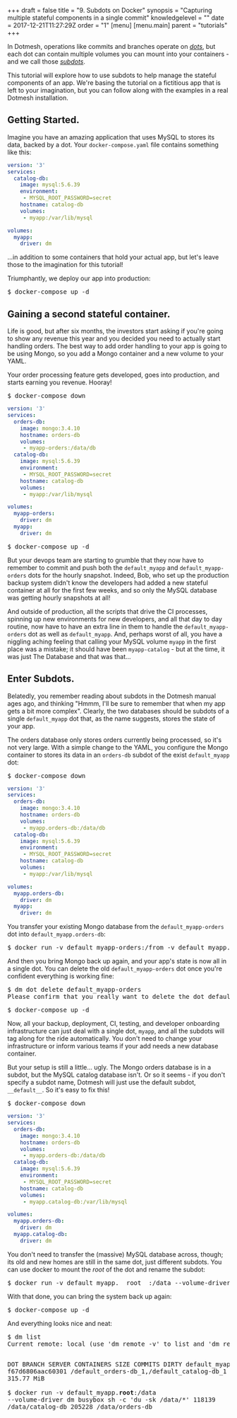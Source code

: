+++
draft = false
title = "9. Subdots on Docker"
synopsis = "Capturing multiple stateful components in a single commit"
knowledgelevel = ""
date = 2017-12-21T11:27:29Z
order = "1"
[menu]
  [menu.main]
    parent = "tutorials"
+++

In Dotmesh, operations like commits and branches operate on [*dots*](/concepts/what-is-a-datadot/),
but each dot can contain multiple volumes you can mount into your
containers - and we call those [*subdots*](/concepts/what-is-a-datadot/#subdots).

This tutorial will explore how to use subdots to help manage the
stateful components of an app. We're basing the tutorial on a
fictitious app that is left to your imagination, but you can follow
along with the examples in a real Dotmesh installation.

## Getting Started.

Imagine you have an amazing application that uses MySQL to stores its
data, backed by a dot. Your `docker-compose.yaml` file contains something
like this:

```yaml
version: '3'
services:
  catalog-db:
    image: mysql:5.6.39
    environment:
     - MYSQL_ROOT_PASSWORD=secret
    hostname: catalog-db
    volumes:
     - myapp:/var/lib/mysql

volumes:
  myapp:
    driver: dm
```

...in addition to some containers that hold your actual app, but let's
leave those to the imagination for this tutorial!

Triumphantly, we deploy our app into production:

<div class="highlight"><pre class="chromaManual">
$ <kbd>docker-compose up -d</kbd>
</pre></div>

## Gaining a second stateful container.

Life is good, but after six months, the investors start asking if
you're going to show any revenue this year and you decided you need to
actually start handling orders. The best way to add order handling to
your app is going to be using Mongo, so you add a Mongo container and
a new volume to your YAML.

Your order processing feature gets developed, goes into production,
and starts earning you revenue. Hooray!

<div class="highlight"><pre class="chromaManual">
$ <kbd>docker-compose down</kbd>
</pre></div>

```yaml
version: '3'
services:
  orders-db:
    image: mongo:3.4.10
    hostname: orders-db
    volumes:
     - myapp-orders:/data/db
  catalog-db:
    image: mysql:5.6.39
    environment:
     - MYSQL_ROOT_PASSWORD=secret
    hostname: catalog-db
    volumes:
     - myapp:/var/lib/mysql

volumes:
  myapp-orders:
    driver: dm
  myapp:
    driver: dm
```

<div class="highlight"><pre class="chromaManual">
$ <kbd>docker-compose up -d</kbd>
</pre></div>

But your devops team are starting to grumble that they now have to
remember to commit and push both the `default_myapp` and
`default_myapp-orders` dots for the hourly snapshot. Indeed, Bob, who
set up the production backup system didn't know the developers had
added a new stateful container at all for the first few weeks, and so
only the MySQL database was getting hourly snapshots at all!

And outside of production, all the scripts that drive the CI
processes, spinning up new environments for new developers, and all
that day to day routine, now have to have an extra line in them to
handle the `default_myapp-orders` dot as well as `default_myapp`. And,
perhaps worst of all, you have a niggling aching feeling that calling
your MySQL volume `myapp` in the first place was a mistake; it should
have been `myapp-catalog` - but at the time, it was just The Database
and that was that...

## Enter Subdots.

Belatedly, you remember reading about subdots in the Dotmesh manual
ages ago, and thinking "Hmmm, I'll be sure to remember that when my
app gets a bit more complex". Clearly, the two databases should be
subdots of a single `default_myapp` dot that, as the name suggests,
stores the state of your app.

The orders database only stores orders currently being processed, so
it's not very large. With a simple change to the YAML, you configure
the Mongo container to stores its data in an `orders-db` subdot of the
exist `default_myapp` dot:

<div class="highlight"><pre class="chromaManual">
$ <kbd>docker-compose down</kbd>
</pre></div>

```yaml
version: '3'
services:
  orders-db:
    image: mongo:3.4.10
    hostname: orders-db
    volumes:
     - myapp.orders-db:/data/db
  catalog-db:
    image: mysql:5.6.39
    environment:
     - MYSQL_ROOT_PASSWORD=secret
    hostname: catalog-db
    volumes:
     - myapp:/var/lib/mysql

volumes:
  myapp.orders-db:
    driver: dm
  myapp:
    driver: dm
```

You transfer your existing Mongo database from the
`default_myapp-orders` dot into `default_myapp.orders-db`:

<div class="highlight"><pre class="chromaManual">
$ <kbd>docker run -v default_myapp-orders:/from -v default_myapp.orders-db:/to --volume-driver dm busybox sh -c 'cp -r /from/* /to'</kbd>
</pre></div>

And then you bring Mongo back up again, and your app's state is now
all in a single dot. You can delete the old `default_myapp-orders` dot
once you're confident everything is working fine:

<div class="highlight"><pre class="chromaManual">
$ <kbd>dm dot delete default_myapp-orders</kbd>
Please confirm that you really want to delete the dot default_myapp-orders, including all branches and commits? (enter Y to continue): <kbd>Y</kbd>
</pre></div>


<div class="highlight"><pre class="chromaManual">
$ <kbd>docker-compose up -d</kbd>
</pre></div>

Now, all your backup, deployment, CI, testing, and developer
onboarding infrastructure can just deal with a single dot, `myapp`,
and all the subdots will tag along for the ride automatically. You
don't need to change your infrastructure or inform various teams if
your add needs a new database container.

But your setup is still a little... ugly. The Mongo orders database is
in a subdot, but the MySQL catalog database isn't. Or so it seems - if
you don't specify a subdot name, Dotmesh will just use the default
subdot, `__default__`. So it's easy to fix this!

<div class="highlight"><pre class="chromaManual">
$ <kbd>docker-compose down</kbd>
</pre></div>

```yaml
version: '3'
services:
  orders-db:
    image: mongo:3.4.10
    hostname: orders-db
    volumes:
     - myapp.orders-db:/data/db
  catalog-db:
    image: mysql:5.6.39
    environment:
     - MYSQL_ROOT_PASSWORD=secret
    hostname: catalog-db
    volumes:
     - myapp.catalog-db:/var/lib/mysql

volumes:
  myapp.orders-db:
    driver: dm
  myapp.catalog-db:
    driver: dm
```

You don't need to transfer the (massive) MySQL database across,
though; its old and new homes are still in the same dot, just
different subdots. You can use docker to mount the *root* of the dot
and rename the subdot:

<div class="highlight"><pre class="chromaManual">
$ <kbd>docker run -v default_myapp.__root__:/data --volume-driver dm busybox mv /data/__default__ /data/catalog-db</kbd>
</pre></div>

With that done, you can bring the system back up again:

<div class="highlight"><pre class="chromaManual">
$ <kbd>docker-compose up -d</kbd>
</pre></div>

And everything looks nice and neat:

<div class="highlight"><pre class="chromaManual">
$ <kbd>dm list</kbd>
Current remote: local (use 'dm remote -v' to list and 'dm remote switch' to switch)

  DOT            BRANCH  SERVER            CONTAINERS                                  SIZE        COMMITS  DIRTY
  default_myapp  master  f67d6806aac60301  /default_orders-db_1,/default_catalog-db_1  315.77 MiB  0        315.77 MiB  
$ <kbd>docker run -v default_myapp.__root__:/data --volume-driver dm busybox sh -c 'du -sk /data/*'</kbd>
118139	/data/catalog-db
205228	/data/orders-db
</pre></div>
